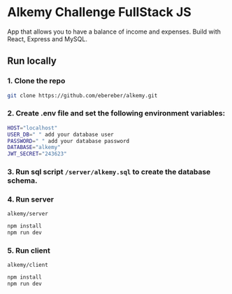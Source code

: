 # Alkemy Challenge FullStack JS

App that allows you to have a balance of income and expenses. 
Build with React, Express and MySQL.

## Run locally

### 1. Clone the repo 

```sh
git clone https://github.com/ebereber/alkemy.git
```

### 2. Create .env file and set the following environment variables:

```sh
HOST="localhost"
USER_DB=" " add your database user
PASSWORD=" " add your database password
DATABASE="alkemy"
JWT_SECRET="243623"
```

### 3. Run sql script `/server/alkemy.sql` to create the database schema.

### 4. Run server

`alkemy/server`

```sh
npm install
npm run dev
```

### 5. Run  client

`alkemy/client`

```sh
npm install
npm run dev
```
